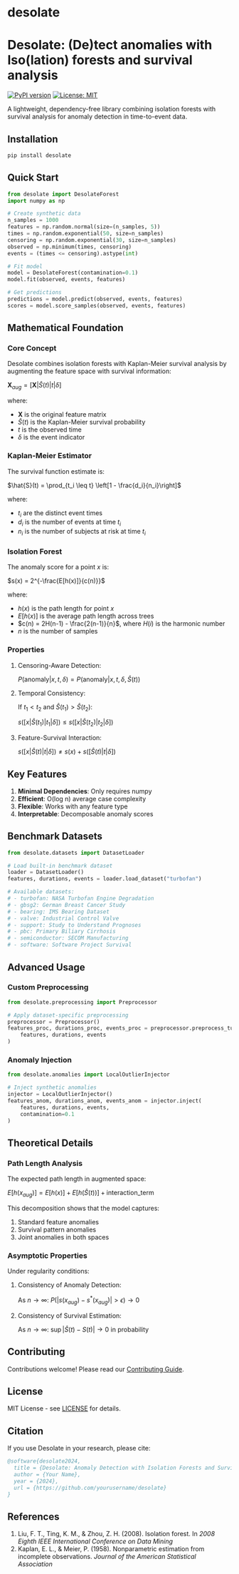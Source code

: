 # desolate
# Desolate: (De)tect anomalies with Iso(lation) forests and survival analysis

[![PyPI version](https://badge.fury.io/py/desolate.svg)](https://badge.fury.io/py/desolate)
[![License: MIT](https://img.shields.io/badge/License-MIT-yellow.svg)](https://opensource.org/licenses/MIT)

A lightweight, dependency-free library combining isolation forests with survival analysis for anomaly detection in time-to-event data.

## Installation

```bash
pip install desolate
```

## Quick Start

```python
from desolate import DesolateForest
import numpy as np

# Create synthetic data
n_samples = 1000
features = np.random.normal(size=(n_samples, 5))
times = np.random.exponential(50, size=n_samples)
censoring = np.random.exponential(30, size=n_samples)
observed = np.minimum(times, censoring)
events = (times <= censoring).astype(int)

# Fit model
model = DesolateForest(contamination=0.1)
model.fit(observed, events, features)

# Get predictions
predictions = model.predict(observed, events, features)
scores = model.score_samples(observed, events, features)
```

## Mathematical Foundation

### Core Concept

Desolate combines isolation forests with Kaplan-Meier survival analysis by augmenting the feature space with survival information:

$\mathbf{X}_{aug} = [\mathbf{X} | \hat{S}(t) | t | \delta]$

where:
- $\mathbf{X}$ is the original feature matrix
- $\hat{S}(t)$ is the Kaplan-Meier survival probability
- $t$ is the observed time
- $\delta$ is the event indicator

### Kaplan-Meier Estimator

The survival function estimate is:

$\hat{S}(t) = \prod_{t_i \leq t} \left[1 - \frac{d_i}{n_i}\right]$

where:
- $t_i$ are the distinct event times
- $d_i$ is the number of events at time $t_i$
- $n_i$ is the number of subjects at risk at time $t_i$

### Isolation Forest

The anomaly score for a point $x$ is:

$s(x) = 2^{-\frac{E[h(x)]}{c(n)}}$

where:
- $h(x)$ is the path length for point $x$
- $E[h(x)]$ is the average path length across trees
- $c(n) = 2H(n-1) - \frac{2(n-1)}{n}$, where $H(i)$ is the harmonic number
- $n$ is the number of samples

### Properties

1. Censoring-Aware Detection:
   
   $P(\text{anomaly}|x, t, \delta) = P(\text{anomaly}|x, t, \delta, \hat{S}(t))$

2. Temporal Consistency:
   
   If $t_1 < t_2$ and $\hat{S}(t_1) > \hat{S}(t_2)$:
   
   $s([x|\hat{S}(t_1)|t_1|\delta]) \leq s([x|\hat{S}(t_2)|t_2|\delta])$

3. Feature-Survival Interaction:
   
   $s([x|\hat{S}(t)|t|\delta]) \neq s(x) + s([\hat{S}(t)|t|\delta])$

## Key Features

1. **Minimal Dependencies**: Only requires numpy
2. **Efficient**: O(log n) average case complexity
3. **Flexible**: Works with any feature type
4. **Interpretable**: Decomposable anomaly scores

## Benchmark Datasets

```python
from desolate.datasets import DatasetLoader

# Load built-in benchmark dataset
loader = DatasetLoader()
features, durations, events = loader.load_dataset("turbofan")

# Available datasets:
# - turbofan: NASA Turbofan Engine Degradation
# - gbsg2: German Breast Cancer Study
# - bearing: IMS Bearing Dataset
# - valve: Industrial Control Valve
# - support: Study to Understand Prognoses
# - pbc: Primary Biliary Cirrhosis
# - semiconductor: SECOM Manufacturing
# - software: Software Project Survival
```

## Advanced Usage

### Custom Preprocessing

```python
from desolate.preprocessing import Preprocessor

# Apply dataset-specific preprocessing
preprocessor = Preprocessor()
features_proc, durations_proc, events_proc = preprocessor.preprocess_turbofan(
    features, durations, events
)
```

### Anomaly Injection

```python
from desolate.anomalies import LocalOutlierInjector

# Inject synthetic anomalies
injector = LocalOutlierInjector()
features_anom, durations_anom, events_anom = injector.inject(
    features, durations, events,
    contamination=0.1
)
```

## Theoretical Details

### Path Length Analysis

The expected path length in augmented space:

$E[h(x_{aug})] = E[h(x)] + E[h(\hat{S}(t))] + \text{interaction\_term}$

This decomposition shows that the model captures:
1. Standard feature anomalies
2. Survival pattern anomalies
3. Joint anomalies in both spaces

### Asymptotic Properties

Under regularity conditions:

1. Consistency of Anomaly Detection:
   
   As $n \to \infty$:
   $P(|s(x_{aug}) - s^*(x_{aug})| > \epsilon) \to 0$

2. Consistency of Survival Estimation:
   
   As $n \to \infty$:
   $\sup|\hat{S}(t) - S(t)| \to 0$ in probability

## Contributing

Contributions welcome! Please read our [Contributing Guide](CONTRIBUTING.md).

## License

MIT License - see [LICENSE](LICENSE) for details.

## Citation

If you use Desolate in your research, please cite:

```bibtex
@software{desolate2024,
  title = {Desolate: Anomaly Detection with Isolation Forests and Survival Analysis},
  author = {Your Name},
  year = {2024},
  url = {https://github.com/yourusername/desolate}
}
```

## References

1. Liu, F. T., Ting, K. M., & Zhou, Z. H. (2008). Isolation forest. In *2008 Eighth IEEE International Conference on Data Mining*
2. Kaplan, E. L., & Meier, P. (1958). Nonparametric estimation from incomplete observations. *Journal of the American Statistical Association*
